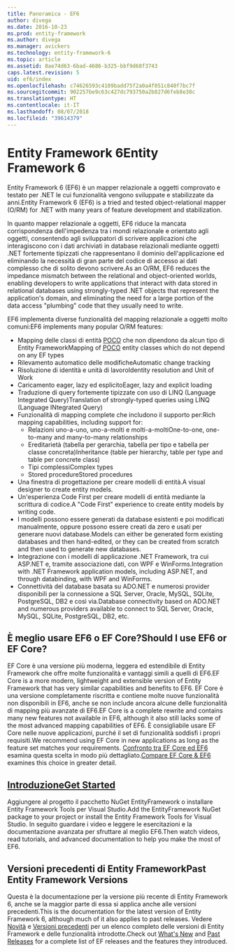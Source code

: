 ```yaml
---
title: Panoramica - EF6
author: divega
ms.date: 2016-10-23
ms.prod: entity-framework
ms.author: divega
ms.manager: avickers
ms.technology: entity-framework-6
ms.topic: article
ms.assetid: 8ae74d63-6bad-4686-b325-bbf9d68f3743
caps.latest.revision: 5
uid: ef6/index
ms.openlocfilehash: c74626593c4109badd75f2a0a4f051c840f7bc7f
ms.sourcegitcommit: 902257be9c63c427dc793750a2b827d6feb8e38c
ms.translationtype: HT
ms.contentlocale: it-IT
ms.lasthandoff: 08/07/2018
ms.locfileid: "39614379"
---
```

# <a name="entity-framework-6"></a><span data-ttu-id="788c3-102">Entity Framework 6</span><span class="sxs-lookup"><span data-stu-id="788c3-102">Entity Framework 6</span></span>
<span data-ttu-id="788c3-103">Entity Framework 6 (EF6) è un mapper relazionale a oggetti comprovato e testato per .NET le cui funzionalità vengono sviluppate e stabilizzate da anni.</span><span class="sxs-lookup"><span data-stu-id="788c3-103">Entity Framework 6 (EF6) is a tried and tested object-relational mapper (O/RM) for .NET with many years of feature development and stabilization.</span></span>

<span data-ttu-id="788c3-104">In quanto mapper relazionale a oggetti, EF6 riduce la mancata corrispondenza dell'impedenza tra i mondi relazionale e orientato agli oggetti, consentendo agli sviluppatori di scrivere applicazioni che interagiscono con i dati archiviati in database relazionali mediante oggetti .NET fortemente tipizzati che rappresentano il dominio dell'applicazione ed eliminando la necessità di gran parte del codice di accesso ai dati complesso che di solito devono scrivere.</span><span class="sxs-lookup"><span data-stu-id="788c3-104">As an O/RM, EF6 reduces the impedance mismatch between the relational and object-oriented worlds, enabling developers to write applications that interact with data stored in relational databases using strongly-typed .NET objects that represent the application's domain, and eliminating the need for a large portion of the data access "plumbing" code that they usually need to write.</span></span>

<span data-ttu-id="788c3-105">EF6 implementa diverse funzionalità del mapping relazionale a oggetti molto comuni:</span><span class="sxs-lookup"><span data-stu-id="788c3-105">EF6 implements many popular O/RM features:</span></span>
- <span data-ttu-id="788c3-106">Mapping delle classi di entità [POCO](~/ef6/resources/glossary.md#poco) che non dipendono da alcun tipo di Entity Framework</span><span class="sxs-lookup"><span data-stu-id="788c3-106">Mapping of [POCO](~/ef6/resources/glossary.md#poco) entity classes which do not depend on any EF types</span></span>
- <span data-ttu-id="788c3-107">Rilevamento automatico delle modifiche</span><span class="sxs-lookup"><span data-stu-id="788c3-107">Automatic change tracking</span></span>
- <span data-ttu-id="788c3-108">Risoluzione di identità e unità di lavoro</span><span class="sxs-lookup"><span data-stu-id="788c3-108">Identity resolution and Unit of Work</span></span>
- <span data-ttu-id="788c3-109">Caricamento eager, lazy ed esplicito</span><span class="sxs-lookup"><span data-stu-id="788c3-109">Eager, lazy and explicit loading</span></span>
- <span data-ttu-id="788c3-110">Traduzione di query fortemente tipizzate con uso di LINQ (Language Integrated Query)</span><span class="sxs-lookup"><span data-stu-id="788c3-110">Translation of strongly-typed queries using LINQ (Language INtegrated Query)</span></span>
- <span data-ttu-id="788c3-111">Funzionalità di mapping complete che includono il supporto per:</span><span class="sxs-lookup"><span data-stu-id="788c3-111">Rich mapping capabilities, including support for:</span></span>
  - <span data-ttu-id="788c3-112">Relazioni uno-a-uno, uno-a-molti e molti-a-molti</span><span class="sxs-lookup"><span data-stu-id="788c3-112">One-to-one, one-to-many and many-to-many relationships</span></span>
  - <span data-ttu-id="788c3-113">Ereditarietà (tabella per gerarchia, tabella per tipo e tabella per classe concreta)</span><span class="sxs-lookup"><span data-stu-id="788c3-113">Inheritance (table per hierarchy, table per type and table per concrete class)</span></span>
  - <span data-ttu-id="788c3-114">Tipi complessi</span><span class="sxs-lookup"><span data-stu-id="788c3-114">Complex types</span></span>
  - <span data-ttu-id="788c3-115">Stored procedure</span><span class="sxs-lookup"><span data-stu-id="788c3-115">Stored procedures</span></span>
- <span data-ttu-id="788c3-116">Una finestra di progettazione per creare modelli di entità.</span><span class="sxs-lookup"><span data-stu-id="788c3-116">A visual designer to create entity models.</span></span>
- <span data-ttu-id="788c3-117">Un'esperienza Code First per creare modelli di entità mediante la scrittura di codice.</span><span class="sxs-lookup"><span data-stu-id="788c3-117">A "Code First" experience to create entity models by writing code.</span></span>
- <span data-ttu-id="788c3-118">I modelli possono essere generati da database esistenti e poi modificati manualmente, oppure possono essere creati da zero e usati per generare nuovi database.</span><span class="sxs-lookup"><span data-stu-id="788c3-118">Models can either be generated form existing databases and then hand-edited, or they can be created from scratch and then used to generate new databases.</span></span>
- <span data-ttu-id="788c3-119">Integrazione con i modelli di applicazione .NET Framework, tra cui ASP.NET e, tramite associazione dati, con WPF e WinForms.</span><span class="sxs-lookup"><span data-stu-id="788c3-119">Integration with .NET Framework application models, including ASP.NET, and through databinding, with WPF and WinForms.</span></span>
- <span data-ttu-id="788c3-120">Connettività del database basata su ADO.NET e numerosi provider disponibili per la connessione a SQL Server, Oracle, MySQL, SQLite, PostgreSQL, DB2 e così via.</span><span class="sxs-lookup"><span data-stu-id="788c3-120">Database connectivity based on ADO.NET and numerous providers available to connect to SQL Server, Oracle, MySQL, SQLite, PostgreSQL, DB2, etc.</span></span>

## <a name="should-i-use-ef6-or-ef-core"></a><span data-ttu-id="788c3-121">È meglio usare EF6 o EF Core?</span><span class="sxs-lookup"><span data-stu-id="788c3-121">Should I use EF6 or EF Core?</span></span>

<span data-ttu-id="788c3-122">EF Core è una versione più moderna, leggera ed estendibile di Entity Framework che offre molte funzionalità e vantaggi simili a quelli di EF6.</span><span class="sxs-lookup"><span data-stu-id="788c3-122">EF Core is a more modern, lightweight and extensible version of Entity Framework that has very similar capabilities and benefits to EF6.</span></span>
<span data-ttu-id="788c3-123">EF Core è una versione completamente riscritta e contiene molte nuove funzionalità non disponibili in EF6, anche se non include ancora alcune delle funzionalità di mapping più avanzate di EF6.</span><span class="sxs-lookup"><span data-stu-id="788c3-123">EF Core is a complete rewrite and contains many new features not available in EF6, although it also still lacks some of the most advanced mapping capabilities of EF6.</span></span>
<span data-ttu-id="788c3-124">È consigliabile usare EF Core nelle nuove applicazioni, purché il set di funzionalità soddisfi i propri requisiti.</span><span class="sxs-lookup"><span data-stu-id="788c3-124">We recommend using EF Core in new applications as long as the feature set matches your requirements.</span></span>
<span data-ttu-id="788c3-125">[Confronto tra EF Core ed EF6](xref:efcore-and-ef6/index) esamina questa scelta in modo più dettagliato.</span><span class="sxs-lookup"><span data-stu-id="788c3-125">[Compare EF Core & EF6](xref:efcore-and-ef6/index) examines this choice in greater detail.</span></span>

## <a name="get-startedef6get-startedmd"></a>[<span data-ttu-id="788c3-126">Introduzione</span><span class="sxs-lookup"><span data-stu-id="788c3-126">Get Started</span></span>](~/ef6/get-started.md)

<span data-ttu-id="788c3-127">Aggiungere al progetto il pacchetto NuGet EntityFramework o installare Entity Framework Tools per Visual Studio.</span><span class="sxs-lookup"><span data-stu-id="788c3-127">Add the EntityFramework NuGet package to your project or install the Entity Framework Tools for Visual Studio.</span></span> <span data-ttu-id="788c3-128">In seguito guardare i video e leggere le esercitazioni e la documentazione avanzata per sfruttare al meglio EF6.</span><span class="sxs-lookup"><span data-stu-id="788c3-128">Then watch videos, read tutorials, and advanced documentation to help you make the most of EF6.</span></span>

## <a name="past-entity-framework-versions"></a><span data-ttu-id="788c3-129">Versioni precedenti di Entity Framework</span><span class="sxs-lookup"><span data-stu-id="788c3-129">Past Entity Framework Versions</span></span>

<span data-ttu-id="788c3-130">Questa è la documentazione per la versione più recente di Entity Framework 6, anche se la maggior parte di essa si applica anche alle versioni precedenti.</span><span class="sxs-lookup"><span data-stu-id="788c3-130">This is the documentation for the latest version of Entity Framework 6, although much of it also applies to past releases.</span></span>
<span data-ttu-id="788c3-131">Vedere [Novità](~/ef6/what-is-new/index.md) e [Versioni precedenti](~/ef6/what-is-new/past-releases.md) per un elenco completo delle versioni di Entity Framework e delle funzionalità introdotte.</span><span class="sxs-lookup"><span data-stu-id="788c3-131">Check out [What's New](~/ef6/what-is-new/index.md) and [Past Releases](~/ef6/what-is-new/past-releases.md) for a complete list of EF releases and the features they introduced.</span></span>

